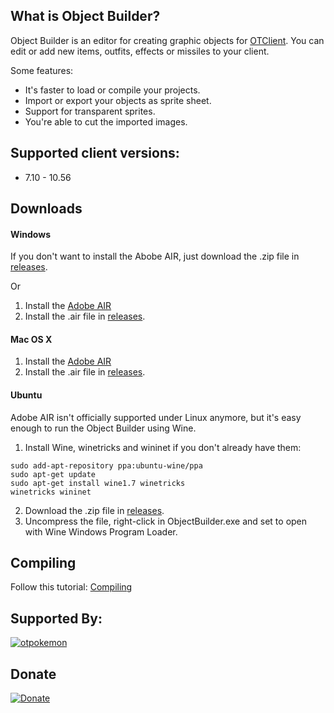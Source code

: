 What is Object Builder?
----

Object Builder is an editor for creating graphic objects for [OTClient](https://github.com/edubart/otclient). You can edit or add new items, outfits, effects or missiles to your client.

Some features:

* It's faster to load or compile your projects.
* Import or export your objects as sprite sheet.
* Support for transparent sprites.
* You're able to cut the imported images.


Supported client versions:
----

* 7.10 - 10.56


Downloads
----

#### Windows

If you don't want to install the Abobe AIR, just download the .zip file in [releases](https://github.com/ottools/ObjectBuilder/releases).

Or

1. Install the [Adobe AIR](http://get.adobe.com/air/)
2. Install the .air file in [releases](https://github.com/ottools/ObjectBuilder/releases).


#### Mac OS X

1. Install the [Adobe AIR](http://get.adobe.com/air/)
2. Install the .air file in [releases](https://github.com/ottools/ObjectBuilder/releases).


#### Ubuntu

Adobe AIR isn't officially supported under Linux anymore, but it's easy enough to run the Object Builder using Wine.

1. Install Wine, winetricks and wininet if you don't already have them:

```
sudo add-apt-repository ppa:ubuntu-wine/ppa
sudo apt-get update
sudo apt-get install wine1.7 winetricks
winetricks wininet
```
2. Download the .zip file in [releases](https://github.com/ottools/ObjectBuilder/releases).
3. Uncompress the file, right-click in ObjectBuilder.exe and set to open with Wine Windows Program Loader.


Compiling
----

Follow this tutorial:
[Compiling](https://github.com/ottools/ObjectBuilder/wiki/Compiling)

Supported By:
----

[![otpokemon](https://otpokemon.com/images/img/otp.ico)](https://otpokemon.com/)

Donate
----
[![Donate](https://www.paypalobjects.com/en_US/i/btn/btn_donate_LG.gif)](https://www.paypal.com/cgi-bin/webscr?cmd=_s-xclick&hosted_button_id=QFNUYQ24ULK7S)
